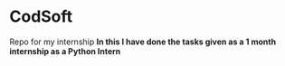 # CodSoft
Repo for my internship
<b> 
In this I have done the tasks given as a 1 month internship as a Python Intern
